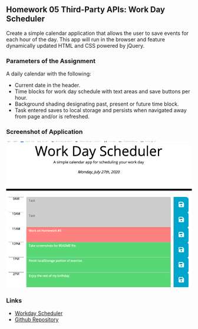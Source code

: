 ## Homework 05 Third-Party APIs: Work Day Scheduler

Create a simple calendar application that allows the user to save events for each hour of the day. This app will run in the browser and feature dynamically updated HTML and CSS powered by jQuery.

### Parameters of the Assignment

A daily calendar with the following:
- Current date in the header.
- Time blocks for work day schedule with text areas and save buttons per hour.
- Background shading designating past, present or future time block.
- Task entered saves to local storage and persists when navigated away from page and/or is refreshed.

### Screenshot of Application


![Workday Scheduler](Assets/Workday-Scheduler-ScreenShot.png)

### Links
- [Workday Scheduler](https://bwaycarl.github.io/workday-scheduler/)
- [Github Repository](https://github.com/BwayCarl/workday-scheduler)
